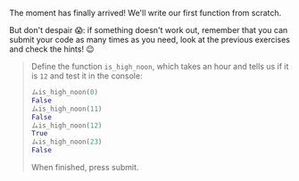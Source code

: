The moment has finally arrived! We'll write our first function from scratch.

But don't despair :scream:: if something doesn't work out, remember that you can submit your code as many times as you need, look at the previous exercises and check the hints! :wink:

> Define the function `is_high_noon`, which takes an hour and tells us if it is `12` and test it in the console:
>
> ```python
> ムis_high_noon(0)
> False
> ムis_high_noon(11)
> False
> ムis_high_noon(12)
> True
> ムis_high_noon(23)
> False
> ```
>
> When finished, press submit.
>